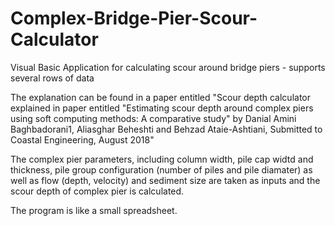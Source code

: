 # Complex-Bridge-Pier-Scour-Calculator
Visual Basic Application for calculating scour around bridge piers - supports several rows of data

The explanation can be found in a paper entitled "Scour depth calculator explained in paper entitled "Estimating scour depth around complex piers using soft computing methods: A comparative study" by Danial Amini Baghbadorani1, Aliasghar Beheshti and Behzad Ataie-Ashtiani, Submitted to Coastal Engineering, August 2018"

The complex pier parameters, including column width, pile cap widtd and thickness, pile group configuration (number of piles and pile diamater) as well as flow (depth, velocity) and sediment size are taken as inputs and the scour depth of complex pier is calculated. 

The program is like a small spreadsheet.

